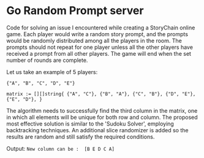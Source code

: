 # Go Random Prompt server

Code for solving an issue I encountered while creating a StoryChain online game. Each player would write a random story prompt, and the prompts would be randomly distributed among all the players in the room. The prompts should not repeat for one player unless all the other players have received a prompt from all other players. The game will end when the set number of rounds are complete.

Let us take an example of 5 players:

`{"A", "B", "C", "D", "E"}`

`
matrix := [][]string{
		{"A", "C"},
		{"B", "A"},
		{"C", "B"},
		{"D", "E"},
		{"E", "D"},
	}
`

 The algorithm needs to successfully find the third column in the matrix, one in which all elements will be unique for both row and column. 
 The proposed most effective solution is similar to the 'Sudoku Solver', employing backtracking techniques. An additional slice randomizer is added so the results are random and still satisfy the required conditions.

 Output:
 `New column can be :  [B E D C A]`

